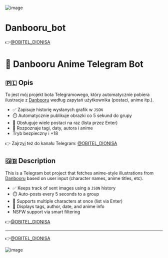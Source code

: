 ![image](https://github.com/user-attachments/assets/8040d132-7573-4457-9d40-47780f394b3e)


# Danbooru_bot
👉[@OBITEL_DIONISA](https://t.me/OBITEL_DIONISA)

# 🎨 Danbooru Anime Telegram Bot

## 🇵🇱 Opis 

To jest mój projekt bota Telegramowego, który automatycznie pobiera ilustracje z [Danbooru](https://danbooru.donmai.us) według zapytań użytkownika (postaci, anime itp.).

- ✅ Zapisuje historię wysłanych grafik w `JSON`
- ⏱️ Automatycznie publikuje obrazki co 5 sekund do grupy
- 📎 Obsługuje wiele postaci na raz (lista przez Enter)
- 🧠 Rozpoznaje tagi, daty, autora i anime
- Tryb bezpieczny i +18

👉 Zajrzyj też do kanału Telegram: [@OBITEL_DIONISA](https://t.me/OBITEL_DIONISA)

## 🇬🇧 Description 

This is a Telegram bot project that fetches anime-style illustrations from [Danbooru](https://danbooru.donmai.us) based on user input (character names, anime titles, etc).

- ✅ Keeps track of sent images using a `JSON` history
- ⏱️ Auto-posts every 5 seconds to a group
- 📎 Supports multiple characters at once (list via Enter)
- 🧠 Displays tags, author, date, and anime info
- NSFW support via smart filtering

👉[@OBITEL_DIONISA](https://t.me/OBITEL_DIONISA)

---

👉[@OBITEL_DIONISA](https://t.me/OBITEL_DIONISA)

![image](https://github.com/user-attachments/assets/4ed1db69-fc56-47b4-a38f-ba42e786cc43)
